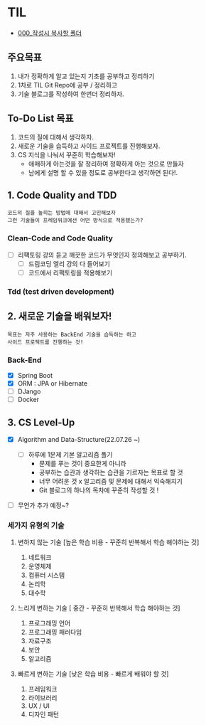   # TIL
* [000_작성시 복사할 폴더](000_copyFolder/README.md)

## 주요목표
1. 내가 정확하게 알고 있는지 기초를 공부하고 정리하기
2. 1차로 TIL Git Repo에 공부 / 정리하고
3. 기술 블로그를 작성하여 한번더 정리하자.


## To-Do List 목표 
1. 코드의 질에 대해서 생각하자.
2. 새로운 기술을 습득하고 사이드 프로젝트를 진행해보자.
3. CS 지식을 나눠서 꾸준히 학습해보자!
    - 애매하게 아는것을 잘 정리하여 정확하게 아는 것으로 만들자
    - 남에게 설명 할 수 있을 정도로 공부한다고 생각하면 된다!.


## 1. Code Quality and TDD
    코드의 질을 높히는 방법에 대해서 고민해보자
    그런 기술들이 프레임워크에선 어떤 방식으로 적용됐는가?
    
### Clean-Code and Code Quality
- [ ] 리팩토링 강의 듣고 깨끗한 코드가 무엇인지 정의해보고 공부하기. 
  - [ ] 드림코딩 엘리 강의 다 들어보기 
  - [ ] 코드에서 리팩토링을 적용해보기 
### Tdd (test driven development)

## 2. 새로운 기술을 배워보자! 
    목표는 자주 사용하는 BackEnd 기술을 습득하는 하고 
    사이드 프로젝트를 진행하는 것!
    
### Back-End 
- [x] Spring Boot 
- [x] ORM : JPA or Hibernate
- [ ] DJango
- [ ] Docker

## 3. CS Level-Up
- [x] Algorithm and Data-Structure(22.07.26 ~)
  - [ ] 하루에 1문제 기본 알고리즘 풀기
    - 문제를 푸는 것이 중요한게 아니라
    - 공부하는 습관과 생각하는 습관을 기르자는 목표로 할 것 
    - 너무 어려운 것 x 알고리즘 및 문제에 대해서 익숙해지기
    - Git 블로그의 하나의 목차에 꾸준히 작성할 것 ! 
   
 - [ ] 무언가 추가 예정~?








### 세가지 유형의 기술
1. 변하지 않는 기술 [높은 학습 비용 - 꾸준히 반복해서 학습 해야하는 것]
   1. 네트워크
   2. 운영체제
   3. 컴퓨터 시스템
   4. 논리학
   5. 대수학


2. 느리게 변하는 기술 [ 중간 -   꾸준히 반복해서 학습 해야하는 것]
   1. 프로그래밍 언어
   2. 프로그래밍 패러다임
   3. 자료구조
   4. 보안
   5. 알고리즘  


3. 빠르게 변하는 기술 [낮은 학습 비용 - 빠르게 배워야 할 것]
   1. 프레임워크
   2. 라이브러리
   3. UX / UI
   4. 디자인 패턴



